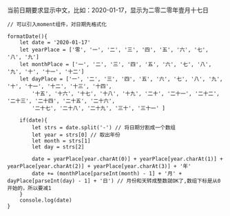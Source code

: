 当前日期要求显示中文，比如：2020-01-17，显示为二零二零年壹月十七日

    // 可以引入moment组件，对日期先格式化
    
    formatDate(){
    	let date = '2020-01-17'
    	let yearPlace = ['零', '一', '二', '三', '四', '五', '六', '七', '八', '九']
        let monthPlace = ['一', '二', '三', '四', '五', '六', '七', '八', '九', '十', '十一', '十二']
        let dayPlace = ['一', '二', '三', '四', '五', '六', '七', '八', '九', '十', '十一', '十二', '十三', '十四',
            '十五', '十六', '十七', '十八', '十九', '二十', '二十一', '二十二', '二十三', '二十四', '二十五', '二十六',
            '二十七', '二十八', '二十九', '三十', '三十一' ]
    	
    	if(date){
    		let strs = date.split('-') // 将日期分割成一个数组
    		let year = strs[0] // 取出年份
    		let month = strs[1]
    		let day = strs[2]
    		
    		date = yearPlace[year.charAt(0)] + yearPlace[year.charAt(1)] + yearPlace[year.charAt(2)] + yearPlace[year.charAt(3)] + '年'
    		date += (monthPlace[parseInt(month) - 1] + '月' + dayPlace[parseInt(day) - 1] + '日') // 月份和天转成整数就OK了,数组下标是从0开始的，所以要减1
    	}
    	console.log(date) 
    }